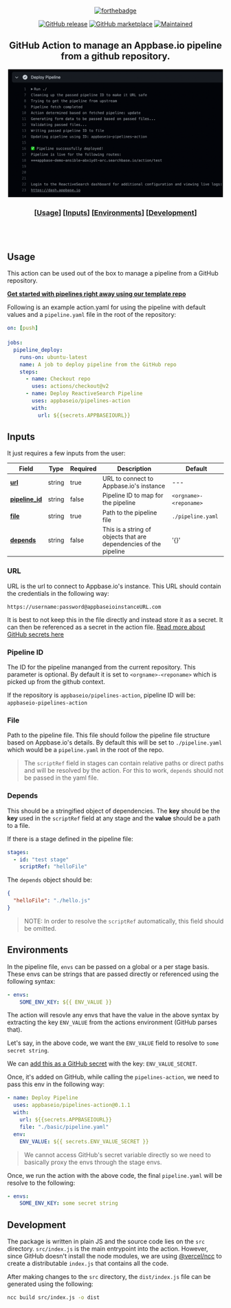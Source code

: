 <div align="center">

[![forthebadge](https://forthebadge.com/images/badges/made-with-javascript.svg)](https://forthebadge.com)

[![GitHub release](https://img.shields.io/github/v/release/appbaseio/pipelines-action.svg?style=for-the-badge)](https://github.com/appbaseio/pipelines-action/releases/latest)
[![GitHub marketplace](https://img.shields.io/badge/marketplace-reactivesearch--pipelines-pink?logo=github&style=for-the-badge)](https://github.com/marketplace/actions/reactivesearch-pipelines)
[![Maintained](https://img.shields.io/badge/Maintained%3F-Yes-lightgreen?style=for-the-badge)](https://github.com/appbaseio/pipelines-action)

## GitHub Action to manage an Appbase.io pipeline from a github repository.

<img src="./.github/assets/preview.png" alt="Preview of deploying action" width=500px>

<br/>

### \[[Usage](#usage)] \[[Inputs](#inputs)] \[[Environments](#environments)] \[[Development](#development)]

<br/><br/>

</div>

## Usage

This action can be used out of the box to manage a pipeline from a GitHub repository.

**[Get started with pipelines right away using our template repo](https://github.com/appbaseio/pipelines-template)**

Following is an example action.yaml for using the pipeline with default values and a `pipeline.yaml` file in the root of the repository:

```yaml
on: [push]

jobs:
  pipeline_deploy:
    runs-on: ubuntu-latest
    name: A job to deploy pipeline from the GitHub repo
    steps:
      - name: Checkout repo
        uses: actions/checkout@v2
      - name: Deploy ReactiveSearch Pipeline
        uses: appbaseio/pipelines-action
        with:
          url: ${{secrets.APPBASEIOURL}}
```

## Inputs

It just requires a few inputs from the user:

| Field | Type | Required | Description | Default |
| --- | --- | --- | --- | --- |
| **[url](#url)** | string | true | URL to connect to Appbase.io's instance | --- |
| **[pipeline_id](#pipeline-id)** | string | false | Pipeline ID to map for the pipeline | `<orgname>-<reponame>` |
| **[file](#file)** | string | true | Path to the pipeline file | `./pipeline.yaml` |
| **[depends](#depends)** | string | false | This is a string of objects that are dependencies of the pipeline | '{}' |

### URL

URL is the url to connect to Appbase.io's instance. This URL should contain the credentials in the following way:

```
https://username:password@appbaseioinstanceURL.com
```

It is best to not keep this in the file directly and instead store it as a secret. It can then be referenced as a secret in the action file. [Read more about GitHub secrets here](https://docs.github.com/en/actions/security-guides/encrypted-secrets)

### Pipeline ID

The ID for the pipeline mananged from the current repository. This parameter is optional. By default it is set to `<orgname>-<reponame>` which is picked up from the github context.

If the repository is `appbaseio/pipelines-action`, pipeline ID will be: `appbaseio-pipelines-action`

### File

Path to the pipeline file. This file should follow the pipeline file structure based on Appbase.io's details. By default this will be set to `./pipeline.yaml` which would be a `pipeline.yaml` in the root of the repo.

> The `scriptRef` field in stages can contain relative paths or direct paths and will be resolved by the action. For this to work, `depends` should not be passed in the yaml file.

### Depends

This should be a stringified object of dependencies. The **key** should be the **key** used in the `scriptRef` field at any stage and the **value** should be a path to a file.

If there is a stage defined in the pipeline file:

```yaml
stages:
  - id: "test stage"
    scriptRef: "helloFile"
```

The `depends` object should be:

```json
{
  "helloFile": "./hello.js"
}
```

> NOTE: In order to resolve the `scriptRef` automatically, this field should be omitted.


## Environments

In the pipeline file, `envs` can be passed on a global or a per stage basis. These envs can be strings that are passed directly or referenced using the following syntax:

```yaml
- envs:
    SOME_ENV_KEY: ${{ ENV_VALUE }}
```

The action will resovle any envs that have the value in the above syntax by extracting the key `ENV_VALUE` from the actions environment (GitHub parses that).

Let's say, in the above code, we want the `ENV_VALUE` field to resolve to `some secret string`.

We can [add this as a GitHub secret]() with the key: `ENV_VALUE_SECRET`.

Once, it's added on GitHub, while calling the `pipelines-action`, we need to pass this env in the following way:

```yaml
- name: Deploy Pipeline
  uses: appbaseio/pipelines-action@0.1.1
  with:
    url: ${{secrets.APPBASEIOURL}}
    file: "./basic/pipeline.yaml"
  env:
    ENV_VALUE: ${{ secrets.ENV_VALUE_SECRET }}
```

> We cannot access GitHub's secret variable directly so we need to basically proxy the envs through the stage envs.

Once, we run the action with the above code, the final `pipeline.yaml` will be resolve to the following:

```yaml
- envs:
    SOME_ENV_KEY: some secret string
```


## Development

The package is written in plain JS and the source code lies on the `src` directory. `src/index.js` is the main entrypoint into the action. However, since GitHub doesn't install the node modules, we are using [@vercel/ncc](https://github.com/vercel/ncc) to create a distributable `index.js` that contains all the code.

After making changes to the `src` directory, the `dist/index.js` file can be generated using the following:

```sh
ncc build src/index.js -o dist
```